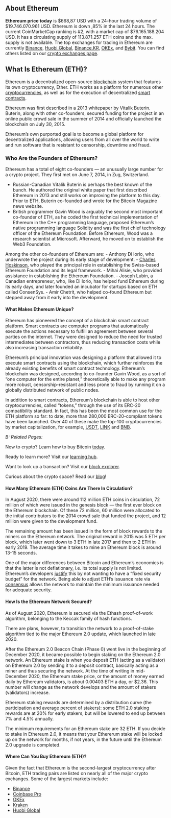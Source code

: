 ## About Ethereum

**Ethereum price today** is $668,87 USD  with a 24-hour trading volume of  $19.746.070.961 USD. Ethereum is down ,85% in the last 24 hours. The current CoinMarketCap ranking is #2, with a market cap of \$76.165.188.204 USD. It has a circulating supply of 113.871.257 ETH coins and the max. supply is not available. The top exchanges for trading in Ethereum are currently [Binance](https://coinmarketcap.com/exchanges/binance/), [Huobi Global](https://coinmarketcap.com/exchanges/huobi-global/), [Binance.KR](https://coinmarketcap.com/exchanges/binance-kr/), [OKEx](https://coinmarketcap.com/exchanges/okex/), and [Bybit](https://coinmarketcap.com/exchanges/bybit/). You can find others listed on our [crypto exchanges page](https://coinmarketcap.com/rankings/exchanges/).

## **What Is Ethereum (ETH)?**

Ethereum is a decentralized open-source [blockchain](https://coinmarketcap.com/alexandria/glossary/blockchain) system that features its own cryptocurrency, Ether. ETH works as a platform for numerous other [cryptocurrencies](https://coinmarketcap.com/alexandria/article/what-are-cryptocurrencies), as well as for the execution of decentralized [smart contracts](https://coinmarketcap.com/alexandria/glossary/smart-contract).

Ethereum was first described in a 2013 whitepaper by Vitalik Buterin. Buterin, along with other co-founders, secured funding for the project in an online public crowd sale in the summer of 2014 and officially launched the blockchain on July 30, 2015.

Ethereum’s own purported goal is to become a global platform for decentralized applications, allowing users from all over the world to write and run software that is resistant to censorship, downtime and fraud.

### **Who Are the Founders of Ethereum?**

Ethereum has a total of eight co-founders — an unusually large number for a crypto project. They first met on June 7, 2014, in Zug, Switzerland.

- Russian-Canadian Vitalik Buterin is perhaps the best known of the bunch. He authored the original white paper that first described Ethereum in 2013 and still works on improving the platform to this day. Prior to ETH, Buterin co-founded and wrote for the Bitcoin Magazine news website.
- British programmer Gavin Wood is arguably the second most important co-founder of ETH, as he coded the first technical implementation of Ethereum in the C++ programming language, proposed Ethereum’s native programming language Solidity and was the first chief technology officer of the Ethereum Foundation. Before Ethereum, Wood was a research scientist at Microsoft. Afterward, he moved on to establish the Web3 Foundation.

Among the other co-founders of Ethereum are: - Anthony Di Iorio, who underwrote the project during its early stage of development. - [Charles Hoskinson](https://blog.coinmarketcap.com/2020/05/11/charles-hoskinson-on-the-power-of-crypto-working-from-home-and-mongolian-hunting-falcons-2/), who played the principal role in establishing the Swiss-based Ethereum Foundation and its legal framework. - Mihai Alisie, who provided assistance in establishing the Ethereum Foundation. - Joseph Lubin, a Canadian entrepreneur, who, like Di Iorio, has helped fund Ethereum during its early days, and later founded an incubator for startups based on ETH called ConsenSys. - Amir Chetrit, who helped co-found Ethereum but stepped away from it early into the development.

#### **What Makes Ethereum Unique?**

Ethereum has pioneered the concept of a blockchain smart contract platform. Smart contracts are computer programs that automatically execute the actions necessary to fulfill an agreement between several parties on the internet. They were designed to reduce the need for trusted intermediates between contractors, thus reducing transaction costs while also increasing transaction reliability.

Ethereum’s principal innovation was designing a platform that allowed it to execute smart contracts using the blockchain, which further reinforces the already existing benefits of smart contract technology. Ethereum’s blockchain was designed, according to co-founder Gavin Wood, as a sort of “one computer for the entire planet,” theoretically able to make any program more robust, censorship-resistant and less prone to fraud by running it on a globally distributed network of public nodes.

In addition to smart contracts, Ethereum’s blockchain is able to host other cryptocurrencies, called “tokens,” through the use of its ERC-20 compatibility standard. In fact, this has been the most common use for the ETH platform so far: to date, more than 280,000 ERC-20-compliant tokens have been launched. Over 40 of these make the top-100 cryptocurrencies by market capitalization, for example, [USDT](https://coinmarketcap.com/currencies/tether/), [LINK](https://coinmarketcap.com/currencies/chainlink/) and [BNB](https://coinmarketcap.com/currencies/binance-coin/).

_B: Related Pages:_

New to crypto? Learn how to buy Bitcoin [today](https://coinmarketcap.com/how-to-buy-bitcoin/).

Ready to learn more? Visit our [learning hub](https://coinmarketcap.com/alexandria/).

Want to look up a transaction? Visit our [block explorer](https://blockchain.coinmarketcap.com/chain/ethereum).

Curious about the crypto space? Read our [blog](https://blog.coinmarketcap.com/)!

#### **How Many Ethereum (ETH) Coins Are There In Circulation?**

In August 2020, there were around 112 million ETH coins in circulation, 72 million of which were issued in the genesis block — the first ever block on the Ethereum blockchain. Of these 72 million, 60 million were allocated to the initial contributors to the 2014 crowd sale that funded the project, and 12 million were given to the development fund.

The remaining amount has been issued in the form of block rewards to the miners on the Ethereum network. The original reward in 2015 was 5 ETH per block, which later went down to 3 ETH in late 2017 and then to 2 ETH in early 2019. The average time it takes to mine an Ethereum block is around 13-15 seconds.

One of the major differences between Bitcoin and Ethereum’s economics is that the latter is not deflationary, i.e. its total supply is not limited. Ethereum’s developers [justify](https://docs.ethhub.io/ethereum-basics/monetary-policy/) this by not wanting to have a “fixed security budget” for the network. Being able to adjust ETH’s issuance rate via [consensus](https://coinmarketcap.com/alexandria/glossary/consensus) allows the network to maintain the minimum issuance needed for adequate security.

#### **How Is the Ethereum Network Secured?**

As of August 2020, Ethereum is secured via the Ethash proof-of-work algorithm, belonging to the Keccak family of hash functions.

There are plans, however, to transition the network to a proof-of-stake algorithm tied to the major Ethereum 2.0 update, which launched in late 2020.

After the Ethereum 2.0 Beacon Chain (Phase 0) went live in the beginning of December 2020, it became possible to begin staking on the Ethereum 2.0 network. An Ethereum stake is when you deposit ETH (acting as a validator) on Ethereum 2.0 by sending it to a deposit contract, basically acting as a miner and thus securing the network. At the time of writing in mid-December 2020, the Ethereum stake price, or the amount of money earned daily by Ethereum validators, is about 0.00403 ETH a day, or \$2.36. This number will change as the network develops and the amount of stakers (validators) increase.

Ethereum staking rewards are determined by a distribution curve (the participation and average percent of stakers): some ETH 2.0 staking rewards are at 20% for early stakers, but will be lowered to end up between 7% and 4.5% annually.

The minimum requirements for an Ethereum stake are 32 ETH. If you decide to stake in Ethereum 2.0, it means that your Ethererum stake will be locked up on the network for months, if not years, in the future until the Ethereum 2.0 upgrade is completed.

#### **Where Can You Buy Ethereum (ETH)?**

Given the fact that Ethereum is the second-largest cryptocurrency after Bitcoin, ETH trading pairs are listed on nearly all of the major crypto exchanges. Some of the largest markets include:

- [Binance](https://coinmarketcap.com/exchanges/binance/)
- [Coinbase Pro](https://coinmarketcap.com/exchanges/coinbase-pro/)
- [OKEx](https://coinmarketcap.com/exchanges/okex/)
- [Kraken](https://coinmarketcap.com/exchanges/kraken/)
- [Huobi Global](https://coinmarketcap.com/exchanges/huobi-global/)
